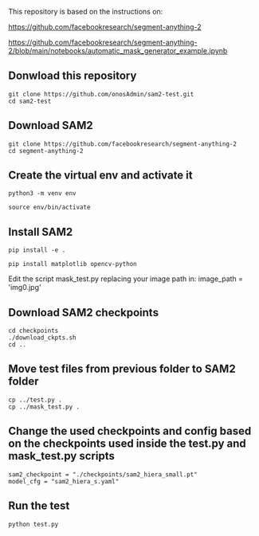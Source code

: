 This repository is based on the instructions on:

https://github.com/facebookresearch/segment-anything-2

https://github.com/facebookresearch/segment-anything-2/blob/main/notebooks/automatic_mask_generator_example.ipynb


## Donwload this repository
```
git clone https://github.com/onosAdmin/sam2-test.git
cd sam2-test

```


## Download SAM2
```
git clone https://github.com/facebookresearch/segment-anything-2
cd segment-anything-2

```
## Create the virtual env and activate it

```
python3 -m venv env

source env/bin/activate
```


## Install SAM2

```
pip install -e .

pip install matplotlib opencv-python
```

Edit the script mask_test.py
replacing your image path in:
image_path = 'img0.jpg'


## Download SAM2 checkpoints
```
cd checkpoints
./download_ckpts.sh
cd ..
```

## Move test files from previous folder to SAM2 folder
```
cp ../test.py .
cp ../mask_test.py .
```

## Change the used checkpoints and config based on the checkpoints used inside the test.py and mask_test.py scripts
```
sam2_checkpoint = "./checkpoints/sam2_hiera_small.pt"
model_cfg = "sam2_hiera_s.yaml"

```


## Run the test
```
python test.py
```
